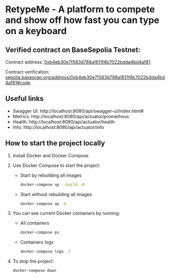 # RetypeMe - A platform to compete and show off how fast you can type on a keyboard

## Verified contract on BaseSepolia Testnet:

Contract address: [0xb4eb30e7f583d788a1611f4b7022bdda4bd4af81](https://sepolia.basescan.org/address/0xb4eb30e7f583d788a1611f4b7022bdda4bd4af81)

Contract verification: [sepolia.basescan.org/address/0xb4eb30e7f583d788a1611f4b7022bdda4bd4af81#code](https://sepolia.basescan.org/address/0xb4eb30e7f583d788a1611f4b7022bdda4bd4af81)

## Useful links

- Swagger UI: http://localhost:8080/api/swagger-ui/index.html#
- Metrics: http://localhost:8080/api/actuator/prometheus
- Health: http://localhost:8080/api/actuator/health
- Info: http://localhost:8080/api/actuator/info

## How to start the project locally

1. Install Docker and Docker Compose.
2. Use Docker Compose to start the project:

   - Start by rebuilding all images

     ```bash
     docker-compose up --build -d
     ```

   - Start without rebuilding all images

     ```bash
     docker-compose up -d
     ```

3. You can see current Docker containers by running:

   - All containers

     ```bash
     docker-compose ps
     ```

   - Containers logs
     ```bash
     docker-compose logs -f
     ```

4. To stop the project:

   ```bash
   docker-compose down
   ```
